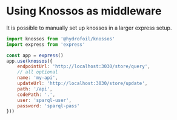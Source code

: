 # Using Knossos as middleware

It is possible to manually set up knossos in a larger express setup.

```js
import knossos from '@hydrofoil/knossos'
import express from 'express'

const app = express()
app.use(knossos({
    endpointUrl: 'http://localhost:3030/store/query',
    // all optional
    name: 'my-api',
    updateUrl: 'http://localhost:3030/store/update',
    path: '/api',
    codePath: '.',
    user: 'sparql-user',
    password: 'sparql-pass'
}))
```
